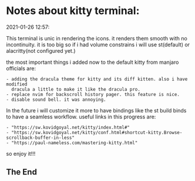 # Notes about kitty terminal:

2021-01-26 12:57:

This terminal is unic in rendering the icons. it renders them smooth with no incontinuity.
it is too big so if i had volume constrains i will use st(default) or alacritty(not configured
yet.)

the most important things i added now to the default kitty from manjaro officials are:

	- adding the dracula theme for kitty and its diff kitten. also i have modified
	  dracula a little to make it like the dracula pro.
	- replace nvim for backscroll history pager. this feature is nice.
	- disable sound bell. it was annoying.

In the future i will customize it more to have bindings like the st build binds to
have a seamless workflow. useful links in this progress are:

	- "https://sw.kovidgoyal.net/kitty/index.html#"
	- "https://sw.kovidgoyal.net/kitty/conf.html#shortcut-kitty.Browse-scrollback-buffer-in-less"
	- "https://paul-nameless.com/mastering-kitty.html"

so enjoy it!!!

## The End
